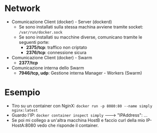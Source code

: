 # Network
* Comunicazione Client (docker) - Server (dockerd)
  * Se sono installati sulla stessa machina avviene tramite socket: `/var/run/docker.sock`
  * Se sono installati su macchine diverse, comunicano tramite le seguenti porte:
    * __2375/tcp__: traffico non criptato
    * __2376/tcp__: connessione sicura
* Comunicazione Client (docker) - Swarm
  * __2377/tcp__
* Comunicazione interna dello Swarm
  * __7946/tcp, udp__: Gestione interna Manager - Workers (Swarm)

# Esempio
* Tiro su un container con NginX: `docker run -p 8080:80 --name simply nginx:latest`
* Guardo l'IP: `docker container inspect simply` ---> "IPAddress": ...
* Se poi mi collego a un'altra macchina HostB e faccio curl della mio IP-HostA:8080 vedo che risponde il container.
